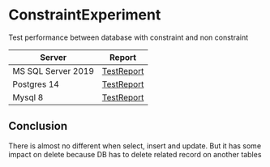# ConstraintExperiment

Test performance between database with constraint and non constraint

|Server|Report|
|--|--|
|MS SQL Server 2019|[TestReport](TestReport-Mssql.md)|
|Postgres 14|[TestReport](TestReport-Postgres.md)|
|Mysql 8|[TestReport](TestReport-Mysql.md)|

## Conclusion

There is almost no different when select, insert and update.
But it has some impact on delete because DB has to delete related record on another tables
